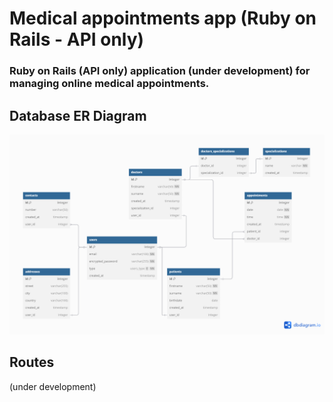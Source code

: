 # Medical appointments app (Ruby on Rails - API only) 

### Ruby on Rails (API only) application (under development) for managing online medical appointments.

## Database ER Diagram

![Database ER Diagram](images/medical-appointments-er-diagram.png)

## Routes

(under development)